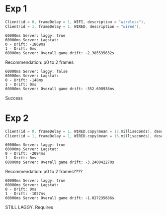 # Exp 1

```kt
Client(id = 0, frameDelay = 1, WIFI, description = "wireless"),
Client(id = 1, frameDelay = 1, WIRED, description = "wired"),
```

```
60000ms Server: laggy: true
60000ms Server: Lagstat:
0 - Drift: -1869ms
1 - Drift: 0ms
60000ms Server: Overall game drift: -2.385535632s
```

Recommendation: p0 to 2 frames

```
60000ms Server: laggy: false
60000ms Server: Lagstat:
0 - Drift: -148ms
1 - Drift: 0ms
60000ms Server: Overall game drift: -352.698938ms
```

Success

# Exp 2

```kt
Client(id = 0, frameDelay = 1, WIRED.copy(mean = 17.milliseconds), description = "wireless"),
Client(id = 1, frameDelay = 1, WIRED.copy(mean = 16.milliseconds), description = "wired"),
```

```
60000ms Server: laggy: true
60000ms Server: Lagstat:
0 - Drift: -2094ms
1 - Drift: 0ms
60000ms Server: Overall game drift: -3.240042270s
```

Recommendation: p0 to 2 frames????

```
60000ms Server: laggy: true
60000ms Server: Lagstat:
0 - Drift: 0ms
1 - Drift: -1027ms
60000ms Server: Overall game drift: -1.027235686s
```

STILL LAGGY. Requires 